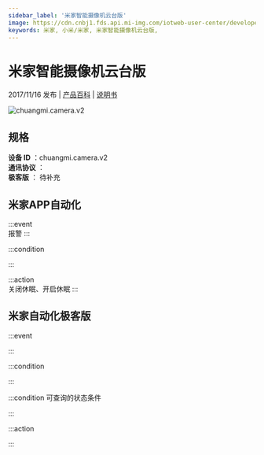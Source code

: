 ```yaml
---
sidebar_label: '米家智能摄像机云台版'
image: https://cdn.cnbj1.fds.api.mi-img.com/iotweb-user-center/developer_1679047512896X3eA5zy8.png?GalaxyAccessKeyId=AKVGLQWBOVIRQ3XLEW&Expires=9223372036854775807&Signature=uA2ceEzq4ZP/KazB0pF0NZaMah0=
keywords: 米家, 小米/米家, 米家智能摄像机云台版, 
---
```

# 米家智能摄像机云台版

2017/11/16 发布 | [产品百科](https://home.mi.com/webapp/content/baike/product/index.html?model=chuangmi.camera.v2/) | [说明书](https://home.mi.com/views/introduction.html?model=chuangmi.camera.v2&region=cn)

![chuangmi.camera.v2](https://cdn.cnbj1.fds.api.mi-img.com/iotweb-user-center/developer_1679047512896X3eA5zy8.png?GalaxyAccessKeyId=AKVGLQWBOVIRQ3XLEW&Expires=9223372036854775807&Signature=uA2ceEzq4ZP/KazB0pF0NZaMah0=)

## 规格  
> 
**设备 ID** ：chuangmi.camera.v2  
**通讯协议** ：  
**极客版**  ： 待补充 


## 米家APP自动化  

:::event  
报警
:::

:::condition  

:::

:::action   
关闭休眠、开启休眠
:::

## 米家自动化极客版  

:::event  

:::

:::condition  

:::

:::condition 可查询的状态条件  

:::

:::action  

:::

        
